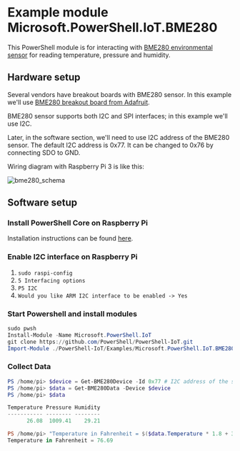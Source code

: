 # Example module Microsoft.PowerShell.IoT.BME280

This PowerShell module is for interacting with [BME280 environmental sensor](https://www.bosch-sensortec.com/bst/products/all_products/bme280) for reading temperature, pressure and humidity.

## Hardware setup

Several vendors have breakout boards with BME280 sensor. In this example we'll use [BME280 breakout board from Adafruit](https://www.adafruit.com/product/2652).

BME280 sensor supports both I2C and SPI interfaces; in this example we'll use I2C.

Later, in the software section, we'll need to use I2C address of the BME280 sensor.
The default I2C address is 0x77. It can be changed to 0x76 by connecting SDO to GND.

Wiring diagram with Raspberry Pi 3 is like this:

![bme280_schema](https://user-images.githubusercontent.com/11860095/38394384-1899c3d4-38e3-11e8-8f8d-a93918971773.png)

## Software setup

### Install PowerShell Core on Raspberry Pi

Installation instructions can be found [here](https://github.com/MicrosoftDocs/PowerShell-Docs/blob/d5263484cf6f29148b6e07c7b3e1d9376a5fd635/reference/docs-conceptual/install/install-raspbian.md#raspberry-pi-os).

### Enable I2C interface on Raspberry Pi

1. `sudo raspi-config`
2. `5 Interfacing options`
3. `P5 I2C`
4. `Would you like ARM I2C interface to be enabled -> Yes`

### Start Powershell and install modules

```powershell
sudo pwsh
Install-Module -Name Microsoft.PowerShell.IoT
git clone https://github.com/PowerShell/PowerShell-IoT.git
Import-Module ./PowerShell-IoT/Examples/Microsoft.PowerShell.IoT.BME280
```

### Collect Data
```powershell
PS /home/pi> $device = Get-BME280Device -Id 0x77 # I2C address of the sensor
PS /home/pi> $data = Get-BME280Data -Device $device
PS /home/pi> $data

Temperature Pressure Humidity
----------- -------- --------
      26.08  1009.41    29.21

PS /home/pi> "Temperature in Fahrenheit = $($data.Temperature * 1.8 + 32)"
Temperature in Fahrenheit = 76.69
```
